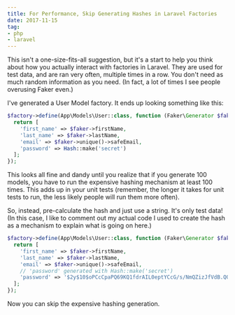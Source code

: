 ```yaml
---
title: For Performance, Skip Generating Hashes in Laravel Factories
date: 2017-11-15
tag:
- php
- laravel
---
```

This isn't a one-size-fits-all suggestion, but it's a start to help you think about how you actually interact with factories in Laravel.  They are used for test data, and are ran very often, multiple times in a row.  You don't need as much random information as you need.  (In fact, a lot of times I see people overusing Faker even.)

<!--more-->

I've generated a User Model factory.  It ends up looking something like this:

```php
$factory->define(App\Models\User::class, function (Faker\Generator $faker) {
  return [
    'first_name' => $faker->firstName,
    'last_name' => $faker->lastName,
    'email' => $faker->unique()->safeEmail,
    'password' => Hash::make('secret')
  ];
});
```

This looks all fine and dandy until you realize that if you generate 100 models, you have to run the expensive hashing mechanism at least 100 times.  This adds up in your unit tests (remember, the longer it takes for unit tests to run, the less likely people will run them more often).

So, instead, pre-calculate the hash and just use a string. It's only test data! (In this case, I like to comment out my actual code I used to create the hash as a mechanism to explain what is going on here.)

```php
$factory->define(App\Models\User::class, function (Faker\Generator $faker) {
  return [
    'first_name' => $faker->firstName,
    'last_name' => $faker->lastName,
    'email' => $faker->unique()->safeEmail,
    // 'password' generated with Hash::make('secret')
    'password' => '$2y$10$oPCcCpaPQ69KQ1fdrAIL0eptYCcG/s/NmQZizJfVdB.QOXUn5mGE6'
  ];
});
```

Now you can skip the expensive hashing generation.